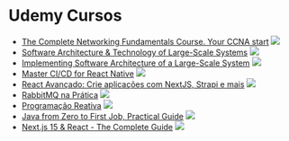 # Udemy Cursos

* [The Complete Networking Fundamentals Course. Your CCNA start](https://www.udemy.com/course/complete-networking-fundamentals-course-ccna-start/) ![](https://geps.dev/progress/0)
* [Software Architecture & Technology of Large-Scale Systems](https://www.udemy.com/course/developer-to-architect/) ![](https://geps.dev/progress/100)
* [Implementing Software Architecture of a Large-Scale System](https://www.udemy.com/course/implementing-software-architecture/) ![](https://geps.dev/progress/100)
* [Master CI/CD for React Native](https://www.udemy.com/course/continuous-integration-and-continuous-delivery-for-react-native/?couponCode=ST18MT12125) ![](https://geps.dev/progress/100)
* [React Avançado: Crie aplicações com NextJS, Strapi e mais](https://www.udemy.com/course/react-avancado/) ![](https://geps.dev/progress/63)
* [RabbitMQ na Prática](https://www.udemy.com/course/rabbitmq-na-pratica/) ![](https://geps.dev/progress/0)
* [Programação Reativa](https://www.udemy.com/course/programacao-reativa/) ![](https://geps.dev/progress/0)
* [Java from Zero to First Job, Practical Guide](https://www.udemy.com/course/java-development-for-beginners-learnit/) ![](https://geps.dev/progress/15)
* [Next.js 15 & React - The Complete Guide](https://www.udemy.com/course/nextjs-react-the-complete-guide/) ![](https://geps.dev/progress/55)
